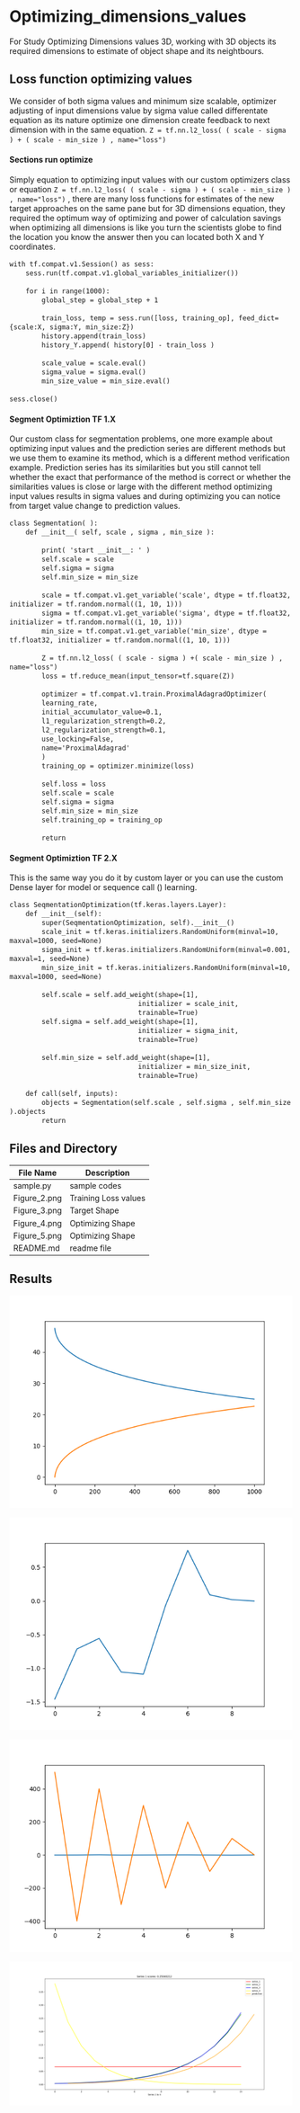 # Optimizing_dimensions_values

For Study Optimizing Dimensions values 3D, working with 3D objects its required dimensions to estimate of object shape and its neightbours. 

## Loss function optimizing values ##

We consider of both sigma values and minimum size scalable, optimizer adjusting of input dimensions value by sigma value called differentate equation as its nature optimize one dimension create feedback to next dimension with in the same equation. ``` Z = tf.nn.l2_loss( ( scale - sigma ) + ( scale - min_size ) , name="loss") ```

#### Sections run optimize #### 

Simply equation to optimizing input values with our custom optimizers class or equation ``` Z = tf.nn.l2_loss( ( scale - sigma ) + ( scale - min_size ) , name="loss") ``` , there are many loss functions for estimates of the new target approaches on the same pane but for 3D dimensions equation, they required the optimum way of optimizing and power of calculation savings when optimizing all dimensions is like you turn the scientists globe to find the location you know the answer then you can located both X and Y coordinates. 

```
with tf.compat.v1.Session() as sess:
    sess.run(tf.compat.v1.global_variables_initializer())
	
    for i in range(1000):
        global_step = global_step + 1

        train_loss, temp = sess.run([loss, training_op], feed_dict={scale:X, sigma:Y, min_size:Z})
        history.append(train_loss)
        history_Y.append( history[0] - train_loss )
		
        scale_value = scale.eval()
        sigma_value = sigma.eval()
        min_size_value = min_size.eval()

sess.close()
```

#### Segment Optimiztion TF 1.X #### 

Our custom class for segmentation problems, one more example about optimizing input values and the prediction series are different methods but we use them to examine its method, which is a different method verification example. Prediction series has its similarities but you still cannot tell whether the exact that performance of the method is correct or whether the similarities values is close or large with the different method optimizing input values results in sigma values and during optimizing you can notice from target value change to prediction values.

```
class Segmentation( ):
    def __init__( self, scale , sigma , min_size ):
		
        print( 'start __init__: ' )
        self.scale = scale
        self.sigma = sigma
        self.min_size = min_size
		
        scale = tf.compat.v1.get_variable('scale', dtype = tf.float32, initializer = tf.random.normal((1, 10, 1)))
        sigma = tf.compat.v1.get_variable('sigma', dtype = tf.float32, initializer = tf.random.normal((1, 10, 1)))
        min_size = tf.compat.v1.get_variable('min_size', dtype = tf.float32, initializer = tf.random.normal((1, 10, 1)))
		
        Z = tf.nn.l2_loss( ( scale - sigma ) +( scale - min_size ) , name="loss")
        loss = tf.reduce_mean(input_tensor=tf.square(Z))
		
        optimizer = tf.compat.v1.train.ProximalAdagradOptimizer(
        learning_rate,
        initial_accumulator_value=0.1,
        l1_regularization_strength=0.2,
        l2_regularization_strength=0.1,
        use_locking=False,
        name='ProximalAdagrad'
        )
        training_op = optimizer.minimize(loss)
		
        self.loss = loss
        self.scale = scale
        self.sigma = sigma
        self.min_size = min_size
        self.training_op = training_op
		
        return 
```

#### Segment Optimiztion TF 2.X #### 

This is the same way you do it by custom layer or you can use the custom Dense layer for model or sequence call () learning.

```
class SeqmentationOptimization(tf.keras.layers.Layer):
    def __init__(self):
        super(SeqmentationOptimization, self).__init__()
        scale_init = tf.keras.initializers.RandomUniform(minval=10, maxval=1000, seed=None)
        sigma_init = tf.keras.initializers.RandomUniform(minval=0.001, maxval=1, seed=None)
        min_size_init = tf.keras.initializers.RandomUniform(minval=10, maxval=1000, seed=None)

        self.scale = self.add_weight(shape=[1],
                                initializer = scale_init,
                                trainable=True)
        self.sigma = self.add_weight(shape=[1],
                                initializer = sigma_init,
                                trainable=True)
        
        self.min_size = self.add_weight(shape=[1],
                                initializer = min_size_init,
                                trainable=True)

    def call(self, inputs):
        objects = Segmentation(self.scale , self.sigma , self.min_size ).objects
        return 
```

## Files and Directory ##

| File Name | Description |
--- | --- |
| sample.py | sample codes|
| Figure_2.png | Training Loss values |
| Figure_3.png | Target Shape |
| Figure_4.png | Optimizing Shape |
| Figure_5.png | Optimizing Shape |
| README.md | readme file |


## Results ##

![Loss values](https://github.com/jkaewprateep/Optimizing_dimensions_values/blob/main/Figure_2.png "Loss values")

![Shape](https://github.com/jkaewprateep/Optimizing_dimensions_values/blob/main/Figure_3.png "Shape")

![Optimizing Shape](https://github.com/jkaewprateep/Optimizing_dimensions_values/blob/main/Figure_4.png "Optimizing Shape")

![Series Prediction](https://github.com/jkaewprateep/Optimizing_dimensions_values/blob/main/Figure_5.png "Series Prediction")

